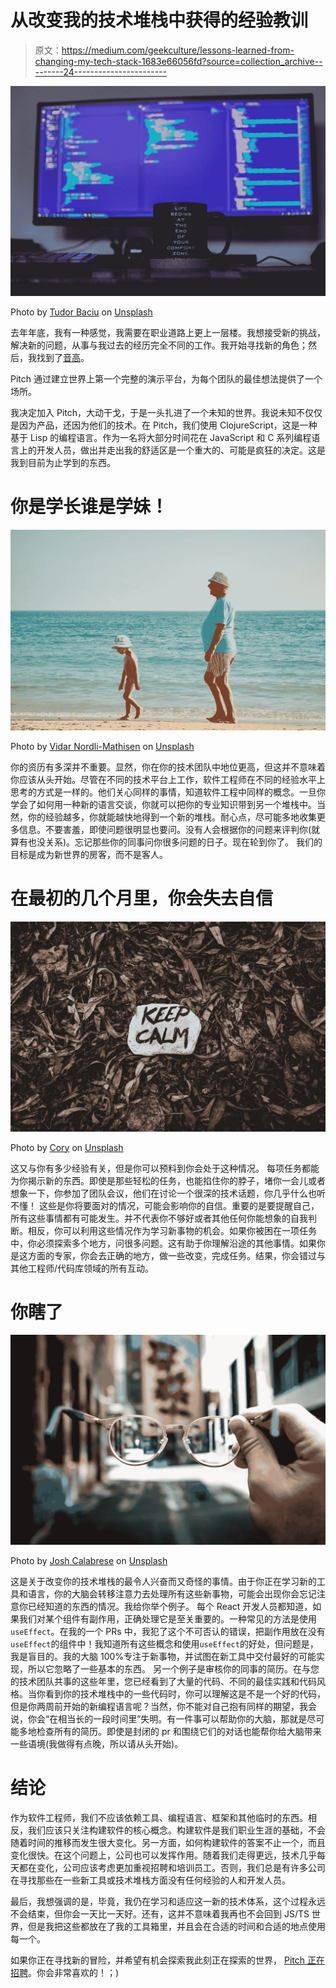 # 从改变我的技术堆栈中获得的经验教训

> 原文：<https://medium.com/geekculture/lessons-learned-from-changing-my-tech-stack-1683e66056fd?source=collection_archive---------24----------------------->

![](img/36ce71b69ed9dc00c656f4f948fb17ff.png)

Photo by [Tudor Baciu](https://unsplash.com/@baciutudor?utm_source=unsplash&utm_medium=referral&utm_content=creditCopyText) on [Unsplash](https://unsplash.com/s/photos/developer?utm_source=unsplash&utm_medium=referral&utm_content=creditCopyText)

去年年底，我有一种感觉，我需要在职业道路上更上一层楼。我想接受新的挑战，解决新的问题，从事与我过去的经历完全不同的工作。我开始寻找新的角色；然后，我找到了[音高](https://pitch.com/)。

Pitch 通过建立世界上第一个完整的演示平台，为每个团队的最佳想法提供了一个场所。

我决定加入 Pitch，大动干戈，于是一头扎进了一个未知的世界。我说未知不仅仅是因为产品，还因为他们的技术。在 Pitch，我们使用 ClojureScript，这是一种基于 Lisp 的编程语言。作为一名将大部分时间花在 JavaScript 和 C 系列编程语言上的开发人员，做出并走出我的舒适区是一个重大的、可能是疯狂的决定。这是我到目前为止学到的东西。

# 你是学长谁是学妹！

![](img/8e75c312073aba4c9047ba6aa51998c6.png)

Photo by [Vidar Nordli-Mathisen](https://unsplash.com/@vidarnm?utm_source=unsplash&utm_medium=referral&utm_content=creditCopyText) on [Unsplash](https://unsplash.com/s/photos/kid-and-grandpa?utm_source=unsplash&utm_medium=referral&utm_content=creditCopyText)

你的资历有多深并不重要。显然，你在你的技术团队中地位更高，但这并不意味着你应该从头开始。尽管在不同的技术平台上工作，软件工程师在不同的经验水平上思考的方式是一样的。他们关心同样的事情，知道软件工程中同样的概念。一旦你学会了如何用一种新的语言交谈，你就可以把你的专业知识带到另一个堆栈中。当然，你的经验越多，你就能越快地得到一个新的堆栈。耐心点，尽可能多地收集更多信息。不要害羞，即使问题很明显也要问。没有人会根据你的问题来评判你(就算有也没关系)。忘记那些你的同事问你很多问题的日子。现在轮到你了。
我们的目标是成为新世界的房客，而不是客人。

# 在最初的几个月里，你会失去自信

![](img/7a8aa440ac2e132df9db55a35153e3c2.png)

Photo by [Cory](https://unsplash.com/@neelcotravels?utm_source=unsplash&utm_medium=referral&utm_content=creditCopyText) on [Unsplash](https://unsplash.com/s/photos/anxiety?utm_source=unsplash&utm_medium=referral&utm_content=creditCopyText)

这又与你有多少经验有关，但是你可以预料到你会处于这种情况。
每项任务都能为你揭示新的东西。即使是那些轻松的任务，也能掐住你的脖子，堵你一会儿或者想象一下，你参加了团队会议，他们在讨论一个很深的技术话题，你几乎什么也听不懂！
这些是你将要面对的情况，可能会影响你的自信。重要的是要提醒自己，所有这些事情都有可能发生。并不代表你不够好或者其他任何你能想象的自我判断。相反，你可以利用这些情况作为学习新事物的机会。如果你被困在一项任务中，你必须探索多个地方，问很多问题。这有助于你理解沿途的其他事情。如果你是这方面的专家，你会去正确的地方，做一些改变，完成任务。结果，你会错过与其他工程师/代码库领域的所有互动。

# 你瞎了

![](img/c1c2d95f1a49fea8edbddd16271d846c.png)

Photo by [Josh Calabrese](https://unsplash.com/@joshcala?utm_source=unsplash&utm_medium=referral&utm_content=creditCopyText) on [Unsplash](https://unsplash.com/s/photos/blind?utm_source=unsplash&utm_medium=referral&utm_content=creditCopyText)

这是关于改变你的技术堆栈的最令人兴奋而又奇怪的事情。由于你正在学习新的工具和语言，你的大脑会转移注意力去处理所有这些新事物，可能会出现你会忘记注意你已经知道的东西的情况。我给你举个例子。
每个 React 开发人员都知道，如果我们对某个组件有副作用，正确处理它是至关重要的。一种常见的方法是使用`useEffect`。在我的一个 PRs 中，我犯了这个不可否认的错误，把副作用放在没有`useEffect`的组件中！我知道所有这些概念和使用`useEffect`的好处，但问题是，我是盲目的。我的大脑 100%专注于新事物，并试图在新工具中交付最好的可能实现，所以它忽略了一些基本的东西。
另一个例子是审核你的同事的简历。在与您的技术团队共事的这些年里，您已经看到了大量的代码、不同的最佳实践和代码风格。当你看到你的技术堆栈中的一些代码时，你可以理解这是不是一个好的代码，但是你两周前开始的新编程语言呢？当然，你不能对自己抱有同样的期望，我会说，你会“在相当长的一段时间里”失明。有一件事可以帮助你的大脑，那就是尽可能多地检查所有的简历。即使是封闭的 pr 和围绕它们的对话也能帮你给大脑带来一些语境(我做得有点晚，所以请从头开始)。

# 结论

作为软件工程师，我们不应该依赖工具、编程语言、框架和其他临时的东西。相反，我们应该只关注构建软件的核心概念。构建软件是我们职业生涯的基础，不会随着时间的推移而发生很大变化。另一方面，如何构建软件的答案不止一个，而且变化很快。在这个问题上，公司也可以发挥作用。随着我们走得更远，技术几乎每天都在变化，公司应该考虑更加重视招聘和培训员工。否则，我们总是有许多公司在寻找那些在一些新工具或技术堆栈方面没有任何经验的人和开发人员。

最后，我想强调的是，毕竟，我仍在学习和适应这一新的技术体系，这个过程永远不会结束，但你会一天比一天好。还有，这并不意味着我再也不会回到 JS/TS 世界，但是我把这些都放在了我的工具箱里，并且会在合适的时间和合适的地点使用每一个。

如果你正在寻找新的冒险，并希望有机会探索我此刻正在探索的世界， [Pitch 正在招聘](https://pitch.com/about#hiring)。你会非常喜欢的！；)